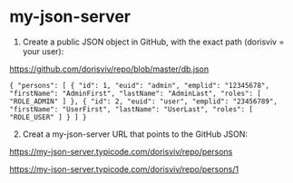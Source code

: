 # my-json-server

1. Create a public JSON object in GitHub, with the exact path (dorisviv = your user):

https://github.com/dorisviv/repo/blob/master/db.json

`
{
  "persons": [
    {
      "id": 1,
      "euid": "admin",
      "emplid": "12345678",
      "firstName": "AdminFirst",
      "lastName": "AdminLast",
      "roles": [
        "ROLE_ADMIN"
      ]
    },
    {
      "id": 2,
      "euid": "user",
      "emplid": "23456789",
      "firstName": "UserFirst",
      "lastName": "UserLast",
      "roles": [
        "ROLE_USER"
      ]
    }
  ]
}
`

2. Creat a my-json-server URL that points to the GitHub JSON:

https://my-json-server.typicode.com/dorisviv/repo/persons

https://my-json-server.typicode.com/dorisviv/repo/persons/1